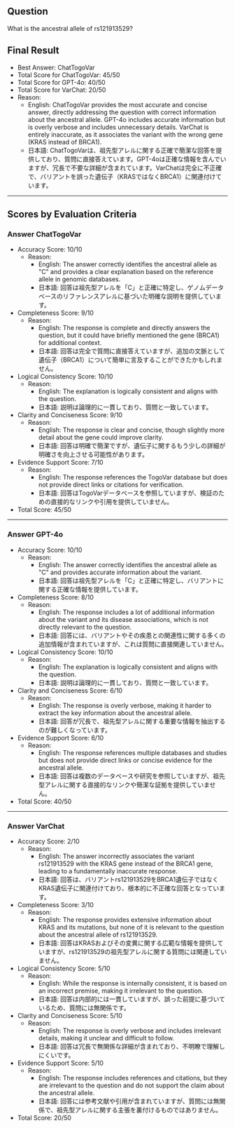 ## Question

What is the ancestral allele of rs121913529?

## Final Result

- Best Answer: ChatTogoVar
- Total Score for ChatTogoVar: 45/50
- Total Score for GPT-4o: 40/50
- Total Score for VarChat: 20/50
- Reason:
  - English: ChatTogoVar provides the most accurate and concise answer, directly addressing the question with correct information about the ancestral allele. GPT-4o includes accurate information but is overly verbose and includes unnecessary details. VarChat is entirely inaccurate, as it associates the variant with the wrong gene (KRAS instead of BRCA1).
  - 日本語: ChatTogoVarは、祖先型アレルに関する正確で簡潔な回答を提供しており、質問に直接答えています。GPT-4oは正確な情報を含んでいますが、冗長で不要な詳細が含まれています。VarChatは完全に不正確で、バリアントを誤った遺伝子（KRASではなくBRCA1）に関連付けています。

---

## Scores by Evaluation Criteria

### Answer ChatTogoVar
- Accuracy Score: 10/10
  - Reason: 
    - English: The answer correctly identifies the ancestral allele as "C" and provides a clear explanation based on the reference allele in genomic databases.
    - 日本語: 回答は祖先型アレルを「C」と正確に特定し、ゲノムデータベースのリファレンスアレルに基づいた明確な説明を提供しています。
- Completeness Score: 9/10
  - Reason: 
    - English: The response is complete and directly answers the question, but it could have briefly mentioned the gene (BRCA1) for additional context.
    - 日本語: 回答は完全で質問に直接答えていますが、追加の文脈として遺伝子（BRCA1）について簡単に言及することができたかもしれません。
- Logical Consistency Score: 10/10
  - Reason: 
    - English: The explanation is logically consistent and aligns with the question.
    - 日本語: 説明は論理的に一貫しており、質問と一致しています。
- Clarity and Conciseness Score: 9/10
  - Reason: 
    - English: The response is clear and concise, though slightly more detail about the gene could improve clarity.
    - 日本語: 回答は明確で簡潔ですが、遺伝子に関するもう少しの詳細が明確さを向上させる可能性があります。
- Evidence Support Score: 7/10
  - Reason: 
    - English: The response references the TogoVar database but does not provide direct links or citations for verification.
    - 日本語: 回答はTogoVarデータベースを参照していますが、検証のための直接的なリンクや引用を提供していません。
- Total Score: 45/50

---

### Answer GPT-4o
- Accuracy Score: 10/10
  - Reason: 
    - English: The answer correctly identifies the ancestral allele as "C" and provides accurate information about the variant.
    - 日本語: 回答は祖先型アレルを「C」と正確に特定し、バリアントに関する正確な情報を提供しています。
- Completeness Score: 8/10
  - Reason: 
    - English: The response includes a lot of additional information about the variant and its disease associations, which is not directly relevant to the question.
    - 日本語: 回答には、バリアントやその疾患との関連性に関する多くの追加情報が含まれていますが、これは質問に直接関連していません。
- Logical Consistency Score: 10/10
  - Reason: 
    - English: The explanation is logically consistent and aligns with the question.
    - 日本語: 説明は論理的に一貫しており、質問と一致しています。
- Clarity and Conciseness Score: 6/10
  - Reason: 
    - English: The response is overly verbose, making it harder to extract the key information about the ancestral allele.
    - 日本語: 回答が冗長で、祖先型アレルに関する重要な情報を抽出するのが難しくなっています。
- Evidence Support Score: 6/10
  - Reason: 
    - English: The response references multiple databases and studies but does not provide direct links or concise evidence for the ancestral allele.
    - 日本語: 回答は複数のデータベースや研究を参照していますが、祖先型アレルに関する直接的なリンクや簡潔な証拠を提供していません。
- Total Score: 40/50

---

### Answer VarChat
- Accuracy Score: 2/10
  - Reason: 
    - English: The answer incorrectly associates the variant rs121913529 with the KRAS gene instead of the BRCA1 gene, leading to a fundamentally inaccurate response.
    - 日本語: 回答は、バリアントrs121913529をBRCA1遺伝子ではなくKRAS遺伝子に関連付けており、根本的に不正確な回答となっています。
- Completeness Score: 3/10
  - Reason: 
    - English: The response provides extensive information about KRAS and its mutations, but none of it is relevant to the question about the ancestral allele of rs121913529.
    - 日本語: 回答はKRASおよびその変異に関する広範な情報を提供していますが、rs121913529の祖先型アレルに関する質問には関連していません。
- Logical Consistency Score: 5/10
  - Reason: 
    - English: While the response is internally consistent, it is based on an incorrect premise, making it irrelevant to the question.
    - 日本語: 回答は内部的には一貫していますが、誤った前提に基づいているため、質問には無関係です。
- Clarity and Conciseness Score: 5/10
  - Reason: 
    - English: The response is overly verbose and includes irrelevant details, making it unclear and difficult to follow.
    - 日本語: 回答は冗長で無関係な詳細が含まれており、不明瞭で理解しにくいです。
- Evidence Support Score: 5/10
  - Reason: 
    - English: The response includes references and citations, but they are irrelevant to the question and do not support the claim about the ancestral allele.
    - 日本語: 回答には参考文献や引用が含まれていますが、質問には無関係で、祖先型アレルに関する主張を裏付けるものではありません。
- Total Score: 20/50